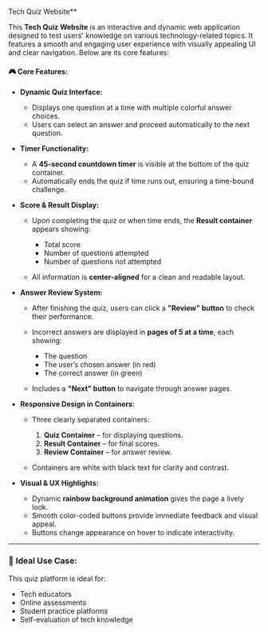 Tech Quiz Website**

This **Tech Quiz Website** is an interactive and dynamic web application designed to test users' knowledge on various technology-related topics. It features a smooth and engaging user experience with visually appealing UI and clear navigation. Below are its core features:

#### 🎮 **Core Features:**

* **Dynamic Quiz Interface:**

  * Displays one question at a time with multiple colorful answer choices.
  * Users can select an answer and proceed automatically to the next question.

* **Timer Functionality:**

  * A **45-second countdown timer** is visible at the bottom of the quiz container.
  * Automatically ends the quiz if time runs out, ensuring a time-bound challenge.

* **Score & Result Display:**

  * Upon completing the quiz or when time ends, the **Result container** appears showing:

    * Total score
    * Number of questions attempted
    * Number of questions not attempted
  * All information is **center-aligned** for a clean and readable layout.

* **Answer Review System:**

  * After finishing the quiz, users can click a **"Review" button** to check their performance.
  * Incorrect answers are displayed in **pages of 5 at a time**, each showing:

    * The question
    * The user’s chosen answer (in red)
    * The correct answer (in green)
  * Includes a **"Next" button** to navigate through answer pages.

* **Responsive Design in Containers:**

  * Three clearly separated containers:

    1. **Quiz Container** – for displaying questions.
    2. **Result Container** – for final scores.
    3. **Review Container** – for answer review.
  * Containers are white with black text for clarity and contrast.

* **Visual & UX Highlights:**

  * Dynamic **rainbow background animation** gives the page a lively look.
  * Smooth color-coded buttons provide immediate feedback and visual appeal.
  * Buttons change appearance on hover to indicate interactivity.

---

### 🎯 **Ideal Use Case:**

This quiz platform is ideal for:

* Tech educators
* Online assessments
* Student practice platforms
* Self-evaluation of tech knowledge

